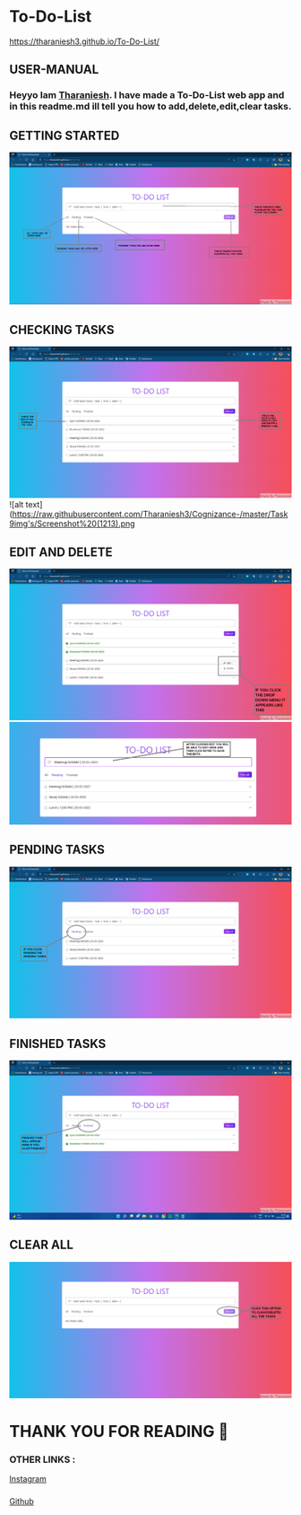 # To-Do-List

https://tharaniesh3.github.io/To-Do-List/

## USER-MANUAL

### Heyyo Iam [Tharaniesh](https://www.instagram.com/__thaxx__/). I have made a To-Do-List web app and in this readme.md ill tell you how to add,delete,edit,clear tasks.
## GETTING STARTED
 ![alt text](https://raw.githubusercontent.com/Tharaniesh3/Cognizance-/master/Task9img's/Screenshot%20(1211).png)
 ## CHECKING TASKS
 ![alt text](https://raw.githubusercontent.com/Tharaniesh3/Cognizance-/master/Task9img's/Screenshot%20(1212).png)
 ![alt text](https://raw.githubusercontent.com/Tharaniesh3/Cognizance-/master/Task9img's/Screenshot%20(1213).png
 ## EDIT AND DELETE
 ![alt text](https://raw.githubusercontent.com/Tharaniesh3/Cognizance-/master/Task9img's/Screenshot%20(1215).png)
   ![alt text](https://raw.githubusercontent.com/Tharaniesh3/Cognizance-/master/Task9img's/Screenshot%20(1218).png)
  ## PENDING TASKS
  ![alt text](https://raw.githubusercontent.com/Tharaniesh3/Cognizance-/master/Task9img's/Screenshot%20(1216).png)
   ## FINISHED TASKS
  ![alt text](https://raw.githubusercontent.com/Tharaniesh3/Cognizance-/master/Task9img's/Screenshot%20(1217).png)
  ## CLEAR ALL
  ![alt text](https://raw.githubusercontent.com/Tharaniesh3/Cognizance-/master/Task9img's/Screenshot%20(1219).png)


  # **THANK YOU FOR READING** 🙏
### **OTHER LINKS :**
[Instagram](https://www.instagram.com/__thaxx__/)
###
[Github](https://github.com/Tharaniesh3/Cognizance-.git)
 

